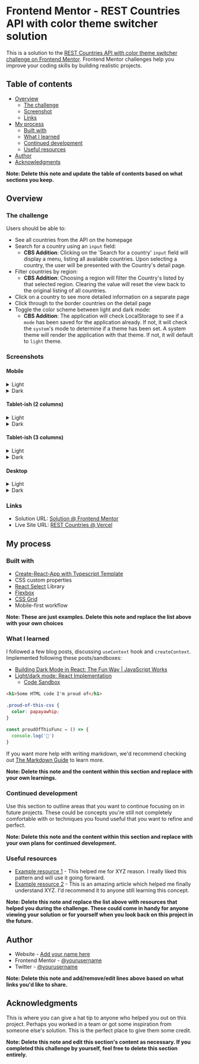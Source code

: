 # Frontend Mentor - REST Countries API with color theme switcher solution

This is a solution to the [REST Countries API with color theme switcher
challenge on Frontend Mentor](https://www.frontendmentor.io/challenges/rest-countries-api-with-color-theme-switcher-5cacc469fec04111f7b848ca).
Frontend Mentor challenges help you improve your coding skills by building
realistic projects.

## Table of contents

- [Overview](#overview)
  - [The challenge](#the-challenge)
  - [Screenshot](#screenshot)
  - [Links](#links)
- [My process](#my-process)
  - [Built with](#built-with)
  - [What I learned](#what-i-learned)
  - [Continued development](#continued-development)
  - [Useful resources](#useful-resources)
- [Author](#author)
- [Acknowledgments](#acknowledgments)

**Note: Delete this note and update the table of contents based on what
sections you keep.**

## Overview

### The challenge

Users should be able to:

- See all countries from the API on the homepage
- Search for a country using an `input` field:
  - **CBS Addition**: Clicking on the 'Search for a country' `input` field will display a menu,
    listing all available countries. Upon selecting a country, the user will be
    presented with the Country's detail page.
- Filter countries by region:
  - **CBS Addition**: Choosing a region will filter the Country's listed by that selected region.
    Clearing the value will reset the view back to the original listing of all countries.
- Click on a country to see more detailed information on a separate page
- Click through to the border countries on the detail page
- Toggle the color scheme between light and dark mode:
  - **CBS Addition**: The application will check LocalStorage to see if a `mode` has been saved for the application already.
  If not, it will check the `system`'s mode to determine if a theme has been set. A system theme will render
  the application with that theme. If not, it will default to `light` theme.

### Screenshots

#### Mobile

<details>
  <summary>Light</summary>
  <img src="./screenshot-mobile-light.png" />
</details>

<details>
  <summary>Dark</summary>
  <img src="./screenshot-mobile-dark.png" />
</details>

#### Tablet-ish (2 columns)

<details>
  <summary>Light</summary>
  <img src="./screenshot-tab1-light.png" />
</details>

<details>
  <summary>Dark</summary>
  <img src="./screenshot-tab1-dark.png" />
</details>

#### Tablet-ish (3 columns)

<details>
  <summary>Light</summary>
  <img src="./screenshot-tab2-light.png" />
</details>

<details>
  <summary>Dark</summary>
  <img src="./screenshot-tab2-dark.png" />
</details>

#### Desktop

<details>
  <summary>Light</summary>
  <img src="./screenshot-desktop-light.png" />
</details>

<details>
  <summary>Dark</summary>
  <img src="./screenshot-desktop-dark.png" />
</details>

### Links

- Solution URL: [Solution @ Frontend Mentor](https://www.frontendmentor.io/solutions/rest-countries-api-reactreactselectdark-themeresponsive-ui-nq8t6-r3Cb)
- Live Site URL: [REST Countries @ Vercel](https://rest-countries-cbserra.vercel.app/)

## My process

### Built with

- [Create-React-App with Typescript Template](https://create-react-app.dev/docs/adding-typescript)
- CSS custom properties
- [React Select](https://react-select.com/home) Library
- [Flexbox](https://css-tricks.com/snippets/css/a-guide-to-flexbox/)
- [CSS Grid](https://css-tricks.com/snippets/css/complete-guide-grid/)
- Mobile-first workflow

**Note: These are just examples. Delete this note and replace
the list above with your own choices**

### What I learned

I followed a few blog posts, discussing `useContext` hook and `createContext`. Implemented following these posts/sandboxes:

- [Building Dark Mode in React: The Fun Way | JavaScript Works](https://javascript.works-hub.com/learn/building-dark-mode-in-react-the-fun-way-424f6)
- [Light/dark mode: React Implementation](https://dev.to/ayc0/light-dark-mode-react-implementation-3aoa#defining-the-context)
  - [Code Sandbox](https://codesandbox.io/s/themes-tbclf?file=/src/theme.tsx)

```html
<h1>Some HTML code I'm proud of</h1>
```

```css
.proud-of-this-css {
  color: papayawhip;
}
```

```js
const proudOfThisFunc = () => {
  console.log('🎉')
}
```

If you want more help with writing markdown, we'd recommend checking out
[The Markdown Guide](https://www.markdownguide.org/) to learn more.

**Note: Delete this note and the content within this section and replace
 with your own learnings.**

### Continued development

Use this section to outline areas that you want to continue
focusing on in future projects. These could be concepts you're still not
completely comfortable with or techniques you found useful that you want
to refine and perfect.

**Note: Delete this note and the content within this section and replace
 with your own plans for continued development.**

### Useful resources

- [Example resource 1](https://www.example.com) - This helped me for XYZ reason.
 I really liked this pattern and will use it going forward.
- [Example resource 2](https://www.example.com) - This is an amazing article
which helped me finally understand XYZ. I'd recommend it to anyone still
learning this concept.

**Note: Delete this note and replace the list above with resources that helped
 you during the challenge. These could come in handy for anyone viewing
 your solution or for yourself when you look back on this project in the future.**

## Author

- Website - [Add your name here](https://www.your-site.com)
- Frontend Mentor - [@yourusername](https://www.frontendmentor.io/profile/yourusername)
- Twitter - [@yourusername](https://www.twitter.com/yourusername)

**Note: Delete this note and add/remove/edit lines above based on what
links you'd like to share.**

## Acknowledgments

This is where you can give a hat tip to anyone who helped you out on
this project. Perhaps you worked in a team or got some inspiration
from someone else's solution. This is the perfect place to give them some credit.

**Note: Delete this note and edit this section's content as necessary.
If you completed this challenge by yourself, feel free to delete this section entirely.**
